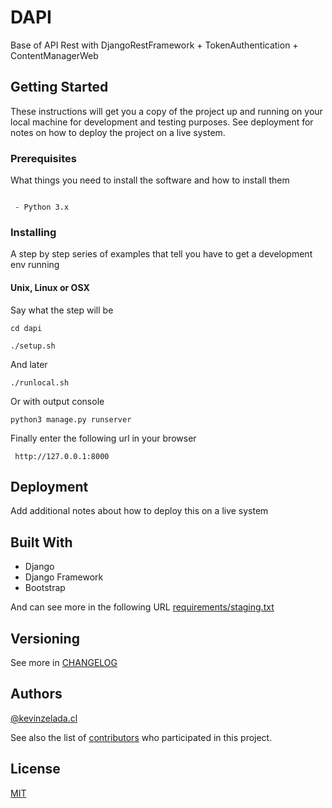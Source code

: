 # DAPI

Base of API Rest with DjangoRestFramework + TokenAuthentication + ContentManagerWeb

## Getting Started

These instructions will get you a copy of the project up and running on your local machine for development and testing purposes. See deployment for notes on how to deploy the project on a live system.

### Prerequisites

What things you need to install the software and how to install them

```

 - Python 3.x

```

### Installing

A step by step series of examples that tell you have to get a development env running

#### Unix, Linux or OSX
Say what the step will be

```
cd dapi
```

```
./setup.sh
```
And later

```
./runlocal.sh
```
Or with output console

```
python3 manage.py runserver
```
Finally enter the following url in your browser
```
 http://127.0.0.1:8000
```
 
 

## Deployment

Add additional notes about how to deploy this on a live system

## Built With

*  Django
* Django Framework
* Bootstrap

And can see more in the following URL [requirements/staging.txt](dapi/requirements/staging.txt)

 
## Versioning
See more in [CHANGELOG](dapi/CHANGELOG.MG)


 
## Authors
[@kevinzelada.cl](https://github.com/kevinzeladacl/)
 
See also the list of [contributors](https://github.com/your/project/contributors) who participated in this project.

## License
[MIT](dapi/LICENSE)
 
 

 
